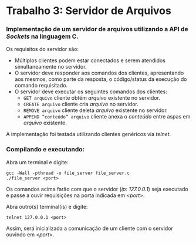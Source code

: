 # Trabalho 3: Servidor de Arquivos

### Implementação de um servidor de arquivos utilizando a API de _Sockets_ na linguagem C.

Os requisitos do servidor são: 
* Múltiplos clientes podem estar conectados e serem atendidos simultaneamente no servidor.
* O servidor deve responder aos comandos dos clientes, apresentando aos mesmos, como parte da
resposta, o código/status da execução do comando requisitado.
* O servidor deve executar os seguintes comandos dos clientes:
  - ```GET arquivo```
    cliente obtém _arquivo_ existente no servidor.
  - ```CREATE arquivo```
    cliente cria _arquivo_ no servidor.
  - ```REMOVE arquivo```
    cliente deleta _arquivo_ existente no servidor.
  - ```APPEND “conteúdo” arquivo```
    cliente anexa o _conteúdo_ entre aspas em _arquivo_ existente.

A implementação foi testada utilizando clientes genéricos via _telnet_.

### Compilando e executando:

Abra um terminal e digite:
```
gcc -Wall -pthread -o file_server file_server.c
./file_server <port>
```
Os comandos acima farão com que o servidor (_ip: 127.0.0.1_) seja executado e passe a ouvir requisições na porta indicada em <_port_>.

Abra outro(s) terminal(is) e digite:
```
telnet 127.0.0.1 <port>
```
Assim, será inicializada a comunicação de um cliente com o servidor ouvindo em <_port_>.
